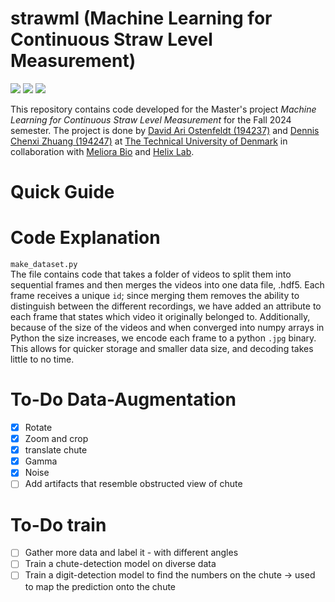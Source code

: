 # strawml (Machine Learning for Continuous Straw Level Measurement)

[<img src="https://img.shields.io/badge/PyTorch-%23EE4C2C.svg?style=for-the-badge&logo=PyTorch&logoColor=white">]()
[<img src="https://img.shields.io/badge/Weights_&_Biases-FFBE00?style=for-the-badge&logo=WeightsAndBiases&logoColor=white">]()
[<img src="https://img.shields.io/badge/Python-FFD43B?style=for-the-badge&logo=python&logoColor=blue">]()

This repository contains code developed for the Master's project _Machine Learning for Continuous Straw Level Measurement_ for the Fall 2024 semester. The project is done by [David Ari Ostenfeldt (194237)](https://www.linkedin.com/in/david-ostenfeldt/) and [Dennis Chenxi Zhuang (194247)](https://www.linkedin.com/in/dennis-chenxi-zhuang/) at [The Technical University of Denmark](https://www.dtu.dk/) in collaboration with [Meliora Bio](https://meliora-bio.com/) and [Helix Lab](https://helixlab.dk/).
# Quick Guide


# Code Explanation
`make_dataset.py`   
The file contains code that takes a folder of videos to split them into sequential frames and then merges the videos into one data file, .hdf5. Each frame receives a unique `id`; since merging them removes the ability to distinguish between the different recordings, we have added an attribute to each frame that states which video it originally belonged to. Additionally, because of the size of the videos and when converged into numpy arrays in Python the size increases, we encode each frame to a python `.jpg` binary. This allows for quicker storage and smaller data size, and decoding takes little to no time.


# To-Do Data-Augmentation
- [x] Rotate
- [x] Zoom and crop
- [x] translate chute
- [x] Gamma
- [x] Noise
- [ ] Add artifacts that resemble obstructed view of chute

# To-Do train
- [ ] Gather more data and label it - with different angles
- [ ] Train a chute-detection model on diverse data
- [ ] Train a digit-detection model to find the numbers on the chute -> used to map the prediction onto the chute